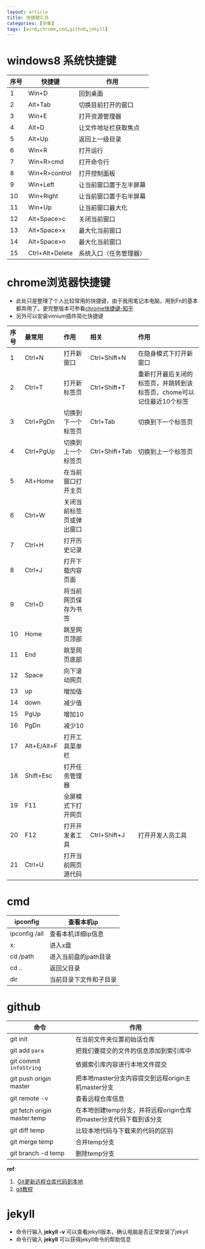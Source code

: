 ```yaml
---
layout: article
title: 快捷键汇总
categories: [杂集]
tags: [win8,chrome,cmd,github,jekyll]
---
```

# windows8 系统快捷键

|序号|快捷键|作用|
|--|--|--|
|1|Win+D|回到桌面|
|2|Alt+Tab|切换目前打开的窗口|
|3|Win+E|打开资源管理器|
|4|Alt+D|让文件地址栏获取焦点|
|5|Alt+Up|返回上一级目录|
|6|Win+R|打开运行|
|7|Win+R>cmd|打开命令行|
|8|Win+R>control|打开控制面板|
|9|Win+Left|让当前窗口置于左半屏幕|
|10|Win+Right|让当前窗口置于右半屏幕|
|11|Win+Up|让当前窗口最大化|
|12|Alt+Space>c|关闭当前窗口|
|13|Alt+Space>x|最大化当前窗口|
|14|Alt+Space>n|最大化当前窗口|
|15|Ctrl+Alt+Delete|系统入口（任务管理器）|  

# chrome浏览器快捷键
- 此处只是整理了个人比较常用的快捷键，由于我用笔记本电脑，用到Fn的基本都弃用了。更完整版本可参看[chrome快捷键-知乎](https://www.zhihu.com/question/19555789)
- 另外可以安装vimium插件简化快捷键

|序号|最常用|作用|相关|作用|
|:-|:-|:-|:-|:-|
|1|Ctrl+N|打开新窗口|Ctrl+Shift+N|在隐身模式下打开新窗口|
|2|Ctrl+T|打开新标签页|Ctrl+Shift+T|重新打开最后关闭的标签页，并跳转到该标签页，chome可以记住最近10个标签|
|3|Ctrl+PgDn|切换到下一个标签页|Ctrl+Tab|切换到下一个标签页|
|4|Ctrl+PgUp |切换到上一个标签页 |Ctrl+Shift+Tab |切换到上一个标签页 |
|5  |Alt+Home |在当前窗口打开主页 | | |
|6  |Ctrl+W |关闭当前标签页或弹出窗口 | | |
|7  |Ctrl+H |打开历史记录 | | |
|8  |Ctrl+J |打开下载内容页面 | | |
|9  |Ctrl+D |将当前网页保存为书签 | | |
|10 |Home |跳至网页顶部 | | |
|11 |End |跳至网页底部 | | |
|12 |Space |向下滚动网页 | | |
|13 |up |增加值 | | |   
|14 |down |减少值 | | |
|15 |PgUp |增加10 | | |
|16 |PgDn |减少10 | | |
|17 |Alt+E/Alt+F |打开工具菜单栏 | | |
|18 |Shift+Esc |打开任务管理器 | | |
|19 | F11|全屏模式下打开网页| | | 
|20 |F12 |打开开发者工具 |Ctrl+Shift+J |打开开发人员工具 |
|21 |Ctrl+U |打开当前网页源代码| | |

# cmd  

|ipconfig|查看本机ip|
|-|-|
|ipconfig /all|查看本机详细ip信息|
|x:|进入x盘|
|cd /path|进入当前盘的path目录|
|cd ..|返回父目录|
|dir|当前目录下文件和子目录|

# github  

|命令|作用|
|-|-|
|git init|在当前文件夹位置初始话仓库|
|git add `para`|把我们要提交的文件的信息添加到索引库中|
|git commit `infoString`|依据索引库内容进行本地文件提交|
|git push origin master|把本地master分支内容提交到远程origin主机master分支|
|git remote -v|查看远程仓库信息|
|git fetch origin master:temp|在本地创建temp分支，并将远程origin仓库的master分支代码下载到该分支|
|git diff temp|比较本地代码与下载来的代码的区别|
|git merge temp|合并temp分支|
|git branch -d temp|删除temp分支|

**ref**:
1.  [Git更新远程仓库代码到本地](http://blog.csdn.net/chailyuan/article/details/53292031)
2. [git教程](http://www.yiibai.com/git/)

# jekyll
- 命令行输入 **jekyll -v** 可以查看jekyll版本，确认电脑是否正常安装了jekyll
- 命令行输入 **jekyll** 可以获得jekyll命令的帮助信息